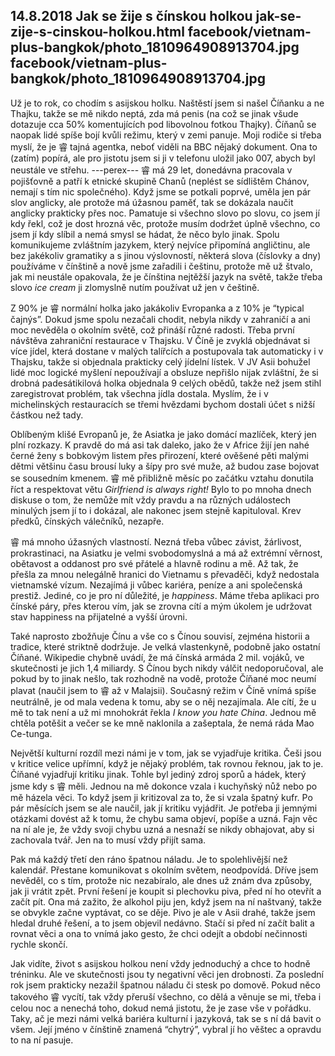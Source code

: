 14.8.2018
Jak se žije s čínskou holkou
jak-se-zije-s-cinskou-holkou.html
facebook/vietnam-plus-bangkok/photo_1810964908913704.jpg
facebook/vietnam-plus-bangkok/photo_1810964908913704.jpg
--------------

Už je to rok, co chodím s asijskou holku. Naštěstí jsem si našel Číňanku a ne Thajku, takže se mě nikdo neptá, zda má penis (na což se jinak všude dotazuje cca 50% komentujících pod libovolnou fotkou Thajky). Číňanů se naopak lidé spíše bojí kvůli režimu, který v zemi panuje. Moji rodiče si třeba myslí, že je 睿 tajná agentka, neboť viděli na BBC nějaký dokument. Ona to (zatím) popírá, ale pro jistotu jsem si ji v telefonu uložil jako 007, abych byl neustále ve střehu.
---perex---
睿 má 29 let, donedávna pracovala v pojišťovně a patří k etnické skupině Chanů (neplést se sídlištěm Chánov, nemají s tím nic společného). Když jsme se potkali poprvé, uměla jen pár slov anglicky, ale protože má úžasnou paměť, tak se dokázala naučit anglicky prakticky přes noc. Pamatuje si všechno slovo po slovu, co jsem jí kdy řekl, což je dost hrozná věc, protože musím dodržet úplně všechno, co jsem jí kdy slíbil a nemá smysl se hádat, že něco bylo jinak. Spolu komunikujeme zvláštním jazykem, který nejvíce připomíná angličtinu, ale bez jakékoliv gramatiky a s jinou výslovností, některá slova (číslovky a dny) používáme v čínštině a nově jsme zařadili i češtinu, protože mě už štvalo, jak mi neustále opakovala, že je čínština nejtěžší jazyk na světě, takže třeba slovo *ice cream* ji zlomyslně nutím používat už jen v češtině.

Z 90% je 睿 normální holka jako jakákoliv Evropanka a z 10% je “typical čajnýs”. Dokud jsme spolu nezačali chodit, nebyla nikdy v zahraničí a ani moc nevěděla o okolním světě, což přináší různé radosti. Třeba první návštěva zahraniční restaurace v Thajsku. V Číně je zvyklá objednávat si více jídel, která dostane v malých talířcích a postupovala tak automaticky i v Thajsku, takže si objednala prakticky celý jídelní lístek. V JV Asii bohužel lidé moc logické myšlení nepoužívají a obsluze nepřišlo nijak zvláštní, že si drobná padesátikilová holka objednala 9 celých obědů, takže než jsem stihl zaregistrovat problém, tak všechna jídla dostala. Myslím, že i v michelinských restauracích se třemi hvězdami bychom dostali účet s nižší částkou než tady.

Oblíbeným klišé Evropanů je, že Asiatka je jako domácí mazlíček, který jen plní rozkazy. K pravdě do má asi tak daleko, jako že v Africe žijí jen nahé černé ženy s bobkovým listem přes přirození, které ověšené pěti malými dětmi většinu času brousí luky a šípy pro své muže, až budou zase bojovat se sousedním kmenem. 睿 mě přibližně měsíc po začátku vztahu donutila říct a respektovat větu *Girlfriend is always right!* Bylo to po mnoha dnech diskuse o tom, že nemůže mít vždy pravdu a na různých událostech minulých jsem jí to i dokázal, ale nakonec jsem stejně kapituloval. Krev předků, čínských válečníků, nezapře.

睿 má mnoho úžasných vlastností. Nezná třeba vůbec závist, žárlivost, prokrastinaci, na Asiatku je velmi svobodomyslná a má až extrémní věrnost, obětavost a oddanost pro své přátelé a hlavně rodinu a mě. Až tak, že přešla za mnou nelegálně hranici do Vietnamu s převaděči, když nedostala vietnamské vízum. Nezajímá ji vůbec kariéra, peníze a ani společenská prestiž. Jediné, co je pro ní důležité, je *happiness*. Máme třeba aplikaci pro čínské páry, přes kterou vím, jak se zrovna cítí a mým úkolem je udržovat stav happiness na přijatelné a vyšší úrovni. 

Také naprosto zbožňuje Čínu a vše co s Čínou souvisí, zejména historii a tradice, které striktně dodržuje. Je velká vlastenkyně, podobně jako ostatní Číňané. Wikipedie chybně uvádí, že má čínská armáda 2 mil. vojáků, ve skutečnosti je jich 1,4 miliardy. S Čínou bych nikdy válčit nedoporučoval, ale pokud by to jinak nešlo, tak rozhodně na vodě, protože Číňané moc neumí plavat (naučil jsem to 睿 až v Malajsii). Současný režim v Číně vnímá spíše neutrálně, je od mala vedena k tomu, aby se o něj nezajímala. Ale cítí, že u mě to tak není a už mi mnohokrát řekla *I know you hate China*. Jednou mě chtěla potěšit a večer se ke mně naklonila a zašeptala, že nemá ráda Mao Ce-tunga.

Největší kulturní rozdíl mezi námi je v tom, jak se vyjadřuje kritika. Češi jsou v kritice velice upřímní, když je nějaký problém, tak rovnou řeknou, jak to je. Číňané vyjadřují kritiku jinak. Tohle byl jediný zdroj sporů a hádek, který jsme kdy s 睿 měli. Jednou na mě dokonce vzala i kuchyňský nůž nebo po mě házela věci. To když jsem ji kritizoval za to, že si vzala špatný kufr. Po pár měsících jsem se ale naučil, jak jí kritiku vyjádřit. Je potřeba ji jemnými otázkami dovést až k tomu, že chybu sama objeví, popíše a uzná. Fajn věc na ní ale je, že vždy svoji chybu uzná a nesnaží se nikdy obhajovat, aby si zachovala tvář. Jen na to musí vždy přijít sama.

Pak má každý třetí den ráno špatnou náladu. Je to spolehlivější než kalendář. Přestane komunikovat s okolním světem, neodpovídá. Dříve jsem nevěděl, co s tím, protože nic nezabíralo, ale dnes už znám dva způsoby, jak ji vrátit zpět. První řešení je koupit si plechovku piva, před ní ho otevřít a začít pít. Ona má zažito, že alkohol piju jen, když jsem na ní naštvaný, takže se obvykle začne vyptávat, co se děje. Pivo je ale v Asii drahé, takže jsem hledal druhé řešení, a to jsem objevil nedávno. Stačí si před ní začít balit a rovnat věci a ona to vnímá jako gesto, že chci odejít a období nečinnosti rychle skončí.

Jak vidíte, život s asijskou holkou není vždy jednoduchý a chce to hodně tréninku. Ale ve skutečnosti jsou ty negativní věci jen drobnosti. Za poslední rok jsem prakticky nezažil špatnou náladu či stesk po domově. Pokud něco takového 睿 vycítí, tak vždy přeruší všechno, co dělá a věnuje se mi, třeba i celou noc a nenechá toho, dokud nemá jistotu, že je zase vše v pořádku. Taky, ač je mezi námi velká bariéra kulturní i jazyková, tak se s ní dá bavit o všem. Její jméno v čínštině znamená “chytrý”, vybral jí ho věštec a opravdu to na ní pasuje.

